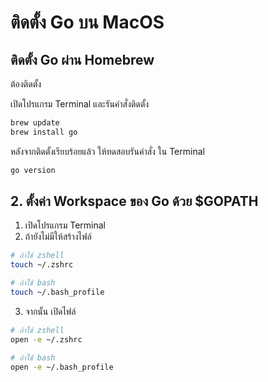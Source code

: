 
# ติดตั้ง Go บน MacOS

## ติดตั้ง Go ผ่าน Homebrew

ต้องติดตั้ง

เปิดโปรแกรม Terminal และรันคำสั่งติดตั้ง

```bash
brew update
brew install go
```

หลังจากติดตั้งเรียบร้อยแล้ว ให้ทดสอบรันคำสั่ง ใน Terminal

```bash
go version
```

## 2. ตั้งค่า Workspace ของ Go ด้วย $GOPATH

1. เปิดโปรแกรม Terminal
2. ถ้ายังไม่มีให้สร้างไฟล์

```bash
# ถ้าใช้ zshell 
touch ~/.zshrc

# ถ้าใช้ bash
touch ~/.bash_profile
```

3. จากนั้น เปิดไฟล์

```bash
# ถ้าใช้ zshell 
open -e ~/.zshrc

# ถ้าใช้ bash
open -e ~/.bash_profile
```
